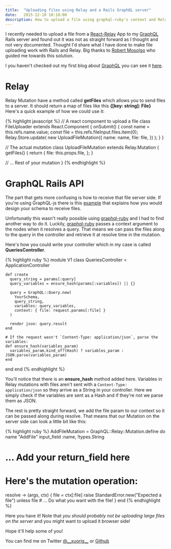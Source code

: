 ```yaml
---
title:  "Uploading files using Relay and a Rails GraphQL server"
date:   2015-12-10 10:18:00
description: How to upload a file using graphql-ruby's context and Relay's getFiles
---
```


I recently needed to upload a file from a [React-Relay][relay] App to my [GraphQL][graphql] Rails server
and found out it was not as straight forward as I thought and not very documented. Thought I'd
share what I have done to make file uploading work with Rails and Relay. Big thanks to
[Robert Mosolgo][mosolgo] who guided me towards this solution.

I you haven't checked out my first blog about [GraphQL][graphql] you can see it [here][blog].

# Relay

Relay Mutation have a method called __getFiles__ which allows you to send files
to a server. It should return a map of files like this __{[key: string]: File}__
Here's a quick example of how we could use it:

{% highlight javascript %}
// A react component to upload a file
class FileUploader extends React.Component {
  onSubmit() {
    const name = this.refs.name.value;
    const file = this.refs.fileInput.files.item(0);
    Relay.Store.update(
      new UploadFileMutation({
        name: name,
        file: file,
      })
    );
  }
}

// The actual mutation
class UploadFileMutation extends Relay.Mutation {
  getFiles() {
    return {
      file: this.props.file,
    };
  }

  // ... Rest of your mutation
}
{% endhighlight %}


# GraphQL Rails API

The part that gets more confusing is how to receive that file server side. If
you're using GraphQL-js there is this [example][example] that explains how you
would design your schema to receive files.

Unfortunatly this wasn't really possible using [graphql-ruby][graphruby] and I had
to find another way to do it. Luckily, [graphql-ruby][graphruby] passes a context argument to
the nodes when it resolves a query. That means we can pass the files along to the query
in the controller and retrieve it at resolve time in the mutation.

Here's how you could write your controller which in my case is called __QueriesController__.

{% highlight ruby %}
module V1
  class QueriesController < ApplicationController

    def create
      query_string = params[:query]
      query_variables = ensure_hash(params[:variables]) || {}

      query = GraphQL::Query.new(
        YourSchema,
        query_string,
        variables: query_variables,
        context: { file: request.params[:file] }
      )

      render json: query.result
    end

    # If the request wasn't `Content-Type: application/json`, parse the variables:
    def ensure_hash(variables_param)
      variables_param.kind_of?(Hash) ? variables_param : JSON.parse(variables_param)
    end
  end
end
{% endhighlight %}

You'll notice that there is an __ensure_hash__ method added here. Variables in Relay mutations
with files aren't sent with a `Content-Type: application/json` so they arrive as
a String in your controller. Here we simply check if the variables are sent as a Hash and if
they're not we parse them as JSON.

The rest is pretty straight forward, we add the file param to our context so it can be passed
along during resolve. That means that our Mutation on the server side can look a little bit
like this:

{% highlight ruby %}
AddFileMutation = GraphQL::Relay::Mutation.define do
  name "AddFile"
  input_field :name, !types.String

  # ... Add your return_field here

  # Here's the mutation operation:
  resolve -> (args, ctx) {
    file = ctx[:file]
    raise StandardError.new("Expected a file") unless file
    # ... Do what you want with the file!
  }
end
{% endhighlight %}

Here you have it! Note that *you should probably not be uploading large files on
the server* and you might want to upload it browser side!

Hope it'll help some of you!

You can find me on Twitter [@\_\_xuorig\_\_][twit] or [Github][xuo]

[twit]: https://twitter.com/__xuorig__
[xuo]: http://github.com/xuorig
[app]: https://github.com/xuorig/my-simple-blogging-app
[relay]: https://github.com/facebook/relay
[graphql]: https://github.com/graphql
[mosolgo]: https://twitter.com/rmosolgo
[blog]: http://mgiroux.me/2015/getting-started-with-rails-graphql-relay/
[example]: https://github.com/graphql/express-graphql/blob/master/src/__tests__/http-test.js#L603
[graphruby]: https://github.com/rmosolgo/graphql-ruby
